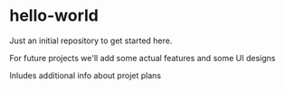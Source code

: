 # hello-world
Just an initial repository to get started here. 

For future projects we'll add some actual features and some UI designs

Inludes additional info about projet plans
